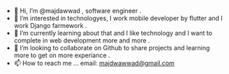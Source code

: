 - 👋 Hi, I’m @majdawwad , software engineer .
- 👀 I’m interested in technologyes, I work mobile developer by flutter and I work Django farmework .
- 🌱 I’m currently learning about that and I like technology and I want to complete in web development more and more .
- 💞️ I’m looking to collaborate on Github to share projects and learning more to get on more experiance .
- 📫 How to reach me ... email: majdwawwad@gmail.com

<!---
majdawwad/majdawwad is a ✨ special ✨ repository because its `README.md` (this file) appears on your GitHub profile.
You can click the Preview link to take a look at your changes.
--->
